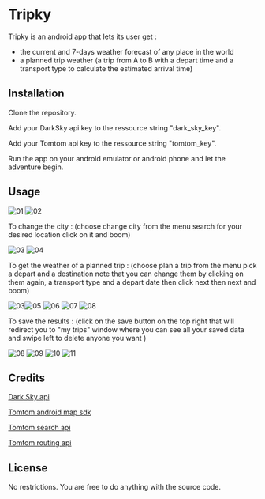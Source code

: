 # Tripky

Tripky is an android app that lets its user get :

 - the current and 7-days weather forecast of any place in the world
 - a planned trip weather (a trip from A to B with a depart time and a transport type to calculate the estimated arrival time)

## Installation

Clone the repository.

Add your DarkSky api key to the ressource string "dark_sky_key".

Add your Tomtom api key to the ressource string "tomtom_key".

Run the app on your android emulator or android phone and let the adventure begin.

## Usage

![01](/images/01.jpg) ![02](/images/02.jpg) 

To change the city : (choose change city from the menu search for your desired location click on it and boom) 

![03](/images/03.jpg) ![04](/images/04.jpg)

To get the weather of a planned trip : (choose plan a trip from the menu pick a depart and a destination note that you can change them by clicking on them again, a transport type and a depart date then click next then next and boom)

![03](/images/03.jpg)![05](/images/05.jpg) ![06](/images/07.jpg) ![07](/images/07.jpg) ![08](/images/08.jpg)

To save the results : (click on the save button on the top right that will redirect you to "my trips" window where you can see all your saved data and swipe left to delete anyone you want )

![08](/images/08.jpg) ![09](/images/09.jpg) ![10](/images/10.jpg) ![11](/images/11.jpg)

## Credits
[Dark Sky api](https://darksky.net/dev)

[Tomtom android map sdk](https://developer.tomtom.com/maps-sdk-android)

[Tomtom search api](https://developer.tomtom.com/search-api)

[Tomtom routing api](https://developer.tomtom.com/routing-api)

## License
No restrictions. You are free to do anything with the source code.
